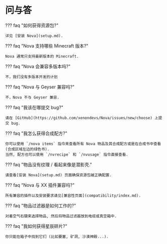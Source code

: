 # 问与答

??? faq "如何获得资源包?"

    详见 [安装 Nova](setup.md).

??? faq "Nova 支持哪些 Minecraft 版本?"

    Nova 通常只支持最新版本的 Minecraft.

??? faq "Nova 会兼容多版本吗?"

    不，我们没有多版本开发的计划

??? faq "Nova 与 Geyser 兼容吗?"

    不，Nova 不与 Geyser 兼容.

??? faq "我该在哪提交 bug?"

    请在 [GitHub](https://github.com/xenondevs/Nova/issues/new/choose) 上提交 bug.

??? faq "我怎么获得合成配方?"

    你可以使用 `/nova items` 指令来查看所有 Nova 物品及其合成配方或是在合成书中查看 (合成区域左边的绿色书).  
    当然, 配方也可以使用 `/nvrecipe` 和 `/nvusage` 指令直接查看.

??? faq "物品没有纹理 / 看起来像是潜影壳."

    请查看[安装 Nova](setup.md) 页面确保资源包被正确配置.

??? faq "Nova 与 XX 插件兼容吗?"
    
    所有兼容的插件以及安装要求请见[兼容性页面](compatibility/index.md).

??? faq "物品过滤器是如何工作的?"

    对着空气右键来选择物品, 然后将物品过滤器放到电缆或真空箱中.

??? faq "我如何获得星辰碎片?"

    你只能在箱子中找到它们 (比如要塞, 矿洞, 沙漠神殿...).